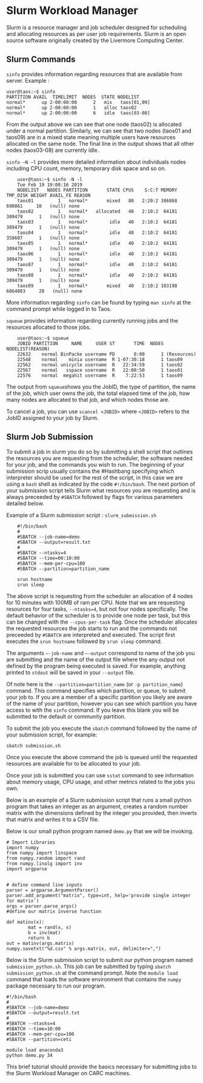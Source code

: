 # Slurm Workload Manager

Slurm is a resource manager and job scheduler designed for scheduling and allocating resources as per user job requirements.  Slurm is an open source software originally created by the Livermore Computing Center. 

## Slurm Commands
`sinfo` provides  information regarding resources that are available from server. 
Example :

    user@taos:~$ sinfo
    PARTITION AVAIL  TIMELIMIT  NODES  STATE NODELIST
    normal*      up 2-00:00:00      2   mix   taos[01,09]
    normal*      up 2-00:00:00      1   alloc taos02
    normal*      up 2-00:00:00      6   idle  taos[03-08]

From the output above we can see that one node (taos02) is allocated under a normal partition. Similarly, we can see that two nodes (taos01 and taos09) are in a mixed state meaning multiple users have resources allocated on the same node. The final line in the output shows that all other nodes (taos03-08) are currently idle.

`sinfo –N –l` provides more detailed information about individuals nodes including CPU count, memory, temporary disk space and so on. 

```
    user@taos:~$ sinfo -N -l
    Tue Feb 19 19:08:16 2019
    NODELIST   NODES PARTITION       STATE CPUS    S:C:T MEMORY TMP_DISK WEIGHT AVAIL_FE REASON
    taos01         1   normal*       mixed   80   2:20:2 386868   690861     10   (null) none
    taos02         1   normal*   allocated   40   2:10:2  64181   309479      1   (null) none
    taos03         1   normal*        idle   40   2:10:2  64181   309479      1   (null) none
    taos04         1   normal*        idle   40   2:10:2  64181   358607      1   (null) none
    taos05         1   normal*        idle   40   2:10:2  64181   309479      1   (null) none
    taos06         1   normal*        idle   40   2:10:2  64181   309479      1   (null) none
    taos07         1   normal*        idle   40   2:10:2  64181   309479      1   (null) none
    taos08         1   normal*        idle   40   2:10:2  64181   309479      1   (null) none
    taos09         1   normal*       mixed   40   2:10:2 103198  6864803     20   (null) none
```

More information regarding `sinfo` can be found by typing `man sinfo` at the command prompt while logged in to Taos.

`squeue` provides information regarding currently running jobs and the resources allocated to those jobs. 

```
    user@taos:~$ squeue
    JOBID PARTITION     NAME     USER ST       TIME  NODES NODELIST(REASON)
    22632    normal BinPacke username PD       0:00      1 (Resources)
    22548    normal    minia username  R 1-07:30:18      1 taos09
    22562    normal unicycle username  R   22:34:59      1 taos02
    22567    normal   sspace username  R   22:00:50      1 taos01
    22576    normal  megahit username  R    7:22:53      1 taos09
```

The output from `squeue`shows you the JobID, the type of partition, the name of the job, which user owns the job, the total elapsed time of the job, how many nodes are allocated to that job, and which nodes those are. 


To cancel a job, you can use `scancel <JOBID>` where `<JOBID>` refers to the JobID assigned to your job by Slurm.

## Slurm Job Submission

To submit a job in slurm you do so by submitting a shell script that outlines the resources you are requesting from the scheduler, the software needed for your job, and the commands you wish to run. The beginning of your submission scrip usually contains the #Hashbang specifying which interpreter should be used for the rest of the script, in this case we are using a `bash` shell as indicated by the code `#!/bin/bash`. The next portion of your submission script tells Slurm what resources you are requesting and is always preceeded by `#SBATCH` followed by flags for various parameters detailed below.


Example of a Slurm submission script : `slurm_submission.sh`

```
    #!/bin/bash
    #
    #SBATCH --job-name=demo
    #SBATCH --output=result.txt
    #
    #SBATCH --ntasks=4
    #SBATCH --time=00:10:00
    #SBATCH --mem-per-cpu=100
    #SBATCH --partition=partition_name

    srun hostname
    srun sleep
```

The above script is requesting from the scheduler an allocation of 4 nodes for 10 minutes with 100MB of ram per CPU. Note that we are requesting resources for four tasks, `--ntasks=4`, but not four nodes specifically. The default behavior of the scheduler is to provide one node per task, but this can be changed with the `--cpus-per-task` flag. Once the scheduler allocates the requested resources the job starts to run and the commands not preceeded by `#SBATCH` are interpreted and executed. The script first executes the `srun hostname` followed by `srun sleep` command. 

The arguments `–-job-name` and `–-output` correspond to name of the job you are submitting and the name of the output file where the any output not defined by the program being executed is saved. For example, anything printed to `stdout` will be saved in your `--output` file. 

Of note here is the `--partition=partition_name` (or `-p partition_name`) command. This command specifies which partition, or queue, to submit your job to. If you are a member of a specific partition you likely are aware of the name of your partition, however you can see which partition you have access to with the `sinfo` command. If you leave this blank you will be submitted to the default or community partition. 

To submit the job you execute the `sbatch` command followed by the name of your submission script, for example:

`sbatch submission.sh`

Once you execute the above command the job is queued until the requested resources are available for to be allocated to your job. 

Once your job is submitted you can use `sstat` command to see information about memory usage, CPU usage, and other metrics related to the jobs you own. 


Below is an example of a Slurm submission script that runs a small python program that takes an integer as an argument, creates a random number matrix with the dimensions defined by the integer you provided, then inverts that matrix and writes it to a CSV file. 

Below is our small python program named `demo.py` that we will be invoking. 

    # Import Libraries
    import numpy
    from numpy import linspace
    from numpy.random import rand
    from numpy.linalg import inv
    import argparse


    # define command line inputs
    parser = argparse.ArgumentParser()
    parser.add_argument("matrix", type=int, help='provide single integer for matrix')
    args = parser.parse_args()
    #define our matrix inverse function

    def matinv(x):
            mat = rand(x, x)
            b = inv(mat)
            return b
    out = matinv(args.matrix)
    numpy.savetxt("%d.csv" % args.matrix, out, delimiter=",")


Below is the Slurm submission script to submit our python program named `submission_python.sh`. This job can be submitted by typing `sbatch submission_python.sh` at the command prompt. Note the `module load` command that loads the software environment that contains the `numpy` package necessary to run our program.  

    #!/bin/bash
    #
    #SBATCH --job-name=demo
    #SBATCH --output=result.txt
    #
    #SBATCH --ntasks=4
    #SBATCH --time=10:00
    #SBATCH --mem-per-cpu=100
    #SBATCH --partition=ceti

    module load anaconda3
    python demo.py 34

This brief tutorial should provide the basics necessary for submitting jobs to the Slurm Workload Manager on CARC machines. 



